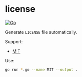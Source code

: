 # license

[![Go](https://github.com/haunt98/license/workflows/Go/badge.svg?branch=main)](https://github.com/actions/setup-go)

Generate `LICENSE` file automatically.

Support:

- [MIT](https://choosealicense.com/licenses/mit/)

Use:

```sh
go run *.go --name MIT --output .
```
